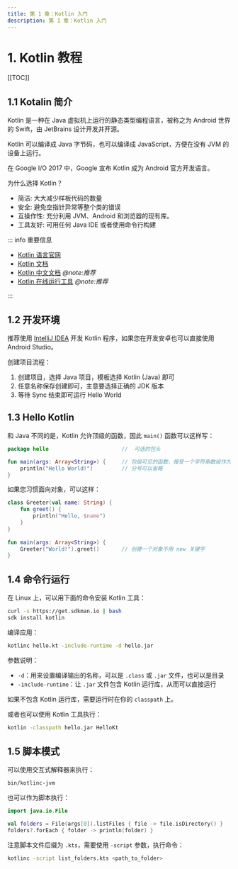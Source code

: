 ```yaml
---
title: 第 1 章：Kotlin 入门
description: 第 1 章：Kotlin 入门
---
```


# 1. Kotlin 教程

[[TOC]]

## 1.1 Kotalin 简介

Kotlin 是一种在 Java 虚拟机上运行的静态类型编程语言，被称之为 Android 世界的 Swift，由 JetBrains 设计开发并开源。

Kotlin 可以编译成 Java 字节码，也可以编译成 JavaScript，方便在没有 JVM 的设备上运行。

在 Google I/O 2017 中，Google 宣布 Kotlin 成为 Android 官方开发语言。

为什么选择 Kotlin？

- 简洁: 大大减少样板代码的数量
- 安全: 避免空指针异常等整个类的错误
- 互操作性: 充分利用 JVM、Android 和浏览器的现有库。
- 工具友好: 可用任何 Java IDE 或者使用命令行构建

::: info 重要信息

- [Kotlin 语言官网](https://kotlinlang.org/)
- [Kotlin 文档](https://kotlinlang.org/docs/getting-started.html)
- [Kotlin 中文文档](https://book.kotlincn.net/) *@note:推荐*
- [Kotlin 在线运行工具](https://play.kotlinlang.org/) *@note:推荐*

:::

## 1.2 开发环境

推荐使用 [IntelliJ IDEA](https://www.jetbrains.com/idea/download/index.html) 开发 Kotlin 程序，如果您在开发安卓也可以直接使用 Android Studio。

创建项目流程：

1. 创建项目，选择 Java 项目，模板选择 Kotlin (Java) 即可
2. 任意名称保存创建即可，主意要选择正确的 JDK 版本
3. 等待 Sync 结束即可运行 Hello World

## 1.3 Hello Kotlin

和 Java 不同的是，Kotlin 允许顶级的函数，因此 `main()` 函数可以这样写：

```kt
package hello                       //  可选的包头

fun main(args: Array<String>) {     // 包级可见的函数，接受一个字符串数组作为参数
    println("Hello World!")         // 分号可以省略
}
```

如果您习惯面向对象，可以这样：

```kt
class Greeter(val name: String) {
    fun greet() { 
        println("Hello, $name")
    }
}
 
fun main(args: Array<String>) {
    Greeter("World!").greet()       // 创建一个对象不用 new 关键字
}
```

## 1.4 命令行运行

在 Linux 上，可以用下面的命令安装 Kotlin 工具：

```bash
curl -s https://get.sdkman.io | bash
sdk install kotlin
```

编译应用：

```bash
kotlinc hello.kt -include-runtime -d hello.jar
```

参数说明：

- `-d`：用来设置编译输出的名称，可以是 `.class` 或 `.jar` 文件，也可以是目录
- `-include-runtime`：让 `.jar` 文件包含 Kotlin 运行库，从而可以直接运行

如果不包含 Kotlin 运行库，需要运行时在你的 `classpath` 上。

或者也可以使用 Kotlin 工具执行：

```bash
kotlin -classpath hello.jar HelloKt
```

## 1.5 脚本模式

可以使用交互式解释器来执行：

```bash
bin/kotlinc-jvm
```

也可以作为脚本执行：

```kt
import java.io.File

val folders = File(args[0]).listFiles { file -> file.isDirectory() }
folders?.forEach { folder -> println(folder) }
```

注意脚本文件后缀为 `.kts`，需要使用 `-script` 参数，执行命令：

```bash
kotlinc -script list_folders.kts <path_to_folder>
```
